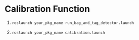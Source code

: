 # Calibration Function

1. ```xml
   roslaunch your_pkg_name run_bag_and_tag_detector.launch
   ```

2. ```xml
   roslaunch your_pkg_name calibration.launch
   ```